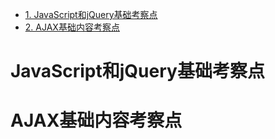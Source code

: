 - [1. JavaScript和jQuery基础考察点](#js)  
- [2. AJAX基础内容考察点](#ajax)

# <a id="js">JavaScript和jQuery基础考察点</a>  

# <a id="ajax">AJAX基础内容考察点</a>  